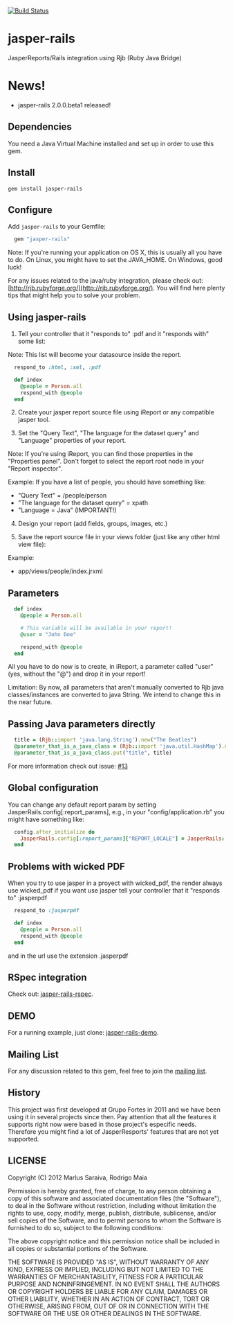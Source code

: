 [![Build Status](https://travis-ci.org/ElamT/jasper-rails.svg?branch=master)](https://travis-ci.org/ElamT/jasper-rails)

# jasper-rails

JasperReports/Rails integration using Rjb (Ruby Java Bridge)

# News!
- jasper-rails 2.0.0.beta1 released!

## Dependencies

You need a Java Virtual Machine installed and set up in order to use this gem.

## Install

```
gem install jasper-rails
```

## Configure

Add `jasper-rails` to your Gemfile:

```ruby
  gem "jasper-rails"
```

Note: If you're running your application on OS X, this is usually all you have to do. On Linux, you might have
to set the JAVA_HOME. On Windows, good luck!

For any issues related to the java/ruby integration, please check out: [http://rjb.rubyforge.org/](http://rjb.rubyforge.org/). You will find here plenty tips that might help you to solve your problem.

## Using jasper-rails

1) Tell your controller that it "responds to" :pdf and it "responds with" some list:

Note: This list will become your datasource inside the report.

```ruby
  respond_to :html, :xml, :pdf

  def index
    @people = Person.all
    respond_with @people
  end
```

2) Create your jasper report source file using iReport or any compatible jasper tool.

3) Set the "Query Text", "The language for the dataset query" and "Language" properties of your report.

Note: If you're using iReport, you can find those properties in the "Properties panel".
Don't forget to select the report root node in your "Report inspector".

Example: If you have a list of people, you should have something like:
* "Query Text" = /people/person
* "The language for the dataset query" = xpath
* "Language = Java" (IMPORTANT!)

4) Design your report (add fields, groups, images, etc.)

5) Save the report source file in your views folder (just like any other html view file):

Example:

* app/views/people/index.jrxml

## Parameters

```ruby
  def index
    @people = Person.all

    # This variable will be available in your report!
    @user = "John Doe"

    respond_with @people
  end
```

All you have to do now is to create, in iReport, a parameter called "user" (yes, without the "@") and drop it in your report!

Limitation: By now, all parameters that aren't manually converted to Rjb java classes/instances are converted to java String. We intend to change this in the near future.

## Passing Java parameters directly

```ruby
  title = (Rjb::import 'java.lang.String').new("The Beatles")
  @parameter_that_is_a_java_class = (Rjb::import 'java.util.HashMap').new
  @parameter_that_is_a_java_class.put("title", title)
```

For more information check out issue: [#13](https://github.com/fortesinformatica/jasper-rails/pull/13)

## Global configuration

You can change any default report param by setting JasperRails.config[:report_params], e.g., in your "config/application.rb" you might have something like:

```ruby
  config.after_initialize do
    JasperRails.config[:report_params]["REPORT_LOCALE"] = JasperRails::Locale.new('pt', 'BR')
  end
```
## Problems with wicked PDF
When you try to use jasper in a proyect with wicked_pdf, the render always use wicked_pdf
if you want use jasper tell your controller that it "responds to" :jasperpdf

```ruby
  respond_to :jasperpdf

  def index
    @people = Person.all
    respond_with @people
  end
```
and in the url use the extension .jasperpdf

## RSpec integration
Check out: [jasper-rails-rspec](http://github.com/fortesinformatica/jasper-rails-rspec).

## DEMO
For a running example, just clone: [jasper-rails-demo](http://github.com/fortesinformatica/jasper-rails-demo).

## Mailing List
For any discussion related to this gem, feel free to join the [mailing list](https://groups.google.com/forum/#!forum/jasper-rails).

## History
This project was first developed at Grupo Fortes in 2011 and we have been using it in several projects since then.
Pay attention that all the features it supports right now were based in those project's especific needs. Therefore you might find a lot of
JasperResports' features that are not yet supported.

## LICENSE

Copyright (C) 2012 Marlus Saraiva, Rodrigo Maia

Permission is hereby granted, free of charge, to any person obtaining
a copy of this software and associated documentation files (the
"Software"), to deal in the Software without restriction, including
without limitation the rights to use, copy, modify, merge, publish,
distribute, sublicense, and/or sell copies of the Software, and to
permit persons to whom the Software is furnished to do so, subject to
the following conditions:

The above copyright notice and this permission notice shall be
included in all copies or substantial portions of the Software.

THE SOFTWARE IS PROVIDED "AS IS", WITHOUT WARRANTY OF ANY KIND,
EXPRESS OR IMPLIED, INCLUDING BUT NOT LIMITED TO THE WARRANTIES OF
MERCHANTABILITY, FITNESS FOR A PARTICULAR PURPOSE AND
NONINFRINGEMENT. IN NO EVENT SHALL THE AUTHORS OR COPYRIGHT HOLDERS BE
LIABLE FOR ANY CLAIM, DAMAGES OR OTHER LIABILITY, WHETHER IN AN ACTION
OF CONTRACT, TORT OR OTHERWISE, ARISING FROM, OUT OF OR IN CONNECTION
WITH THE SOFTWARE OR THE USE OR OTHER DEALINGS IN THE SOFTWARE.
